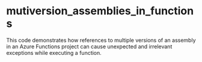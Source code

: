# mutiversion_assemblies_in_functions
This code demonstrates how references to multiple versions of an assembly in an Azure Functions project can cause unexpected and irrelevant exceptions while executing a function. 
